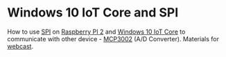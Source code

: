 # Windows 10 IoT Core and SPI
How to use [SPI](https://en.wikipedia.org/wiki/Serial_Peripheral_Interface_Bus) on [Raspberry PI 2](https://www.raspberrypi.org/products/raspberry-pi-2-model-b/) and [Windows 10 IoT Core](https://dev.windows.com/en-us/iot) to communicate with other device - [MCP3002](http://ww1.microchip.com/downloads/en/DeviceDoc/21294E.pdf) (A/D Converter).
Materials for [webcast](https://channel9.msdn.com/Series/Raspberry-PI-2-i-Windows-10-IoT-Core--jak-zacz/Raspberry-PI-2-i-SPI-czyli-jak-podlaczac-rozne-sensory-do-RPI-uzywajac-szyny-SPI). 
